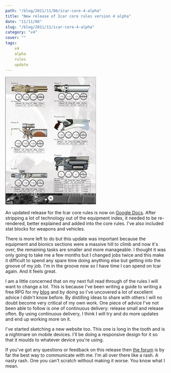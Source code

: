 ```yaml
---
path: "/blog/2011/11/06/icar-core-4-alpha"
title: "New release of Icar core rules version 4 alpha"
date: "11/11/06"
slug: "/blog/2011/11/icar-core-4-alpha"
category: "v4"
cover: ""
tags:
    v4
    alpha
    rules
    update
---
```

![A snapshot of the version 4 core rules equipment index](./images/books-v4-equipmentindex-alpha.jpg)

An updated release for the Icar core rules is now on [Google Docs](https://docs.google.com/open?id=0B2ThEbOVGt78NTI0NTY5YWUtZjVjNi00Nzc0LWJkMmYtNWZhMjZjZTU0ZWMx). After stripping a lot of technology out of the equipment index, it needed to be re-rendered, better explained and added into the core rules. I've also included stat blocks for weapons and vehicles.

There is more left to do but this update was important because the equipment and bionics sections were a massive hill to climb and now it's over, the remaining tasks are smaller and more manageable. I thought it was only going to take me a few months but I changed jobs twice and this make it difficult to spend any spare time doing anything else but getting into the groove of my job. I'm in the groove now so I have time I can spend on Icar again. And it feels great.

I am a little concerned that on my next full read through of the rules I will want to change a lot. This is because I've been writing a guide to writing a free RPG for my [blog](http://www.thefreerpgblog.com) and by doing so I've uncovered a lot of excellent advice I didn't know before. By distilling ideas to share with others I will no doubt become very critical of my own work. One piece of advice I've not been able to follow is one of continuous delivery: release small and release often. By using continuous delivery, I think I will try and do more updates and end up working more on it.

I've started sketching a new website too. This one is long in the tooth and is a nightmare on mobile devices. I'll be doing a responsive design for it so that it moulds to whatever device you're using.

If you've got any questions or feedback on this release then [the forum](http://www.1km1kt.net/forum/viewforum.php?f=34) is by far the best way to communicate with me. I'm all over there like a rash. A nasty rash. One you can't scratch without making it worse. You know what I mean.		

